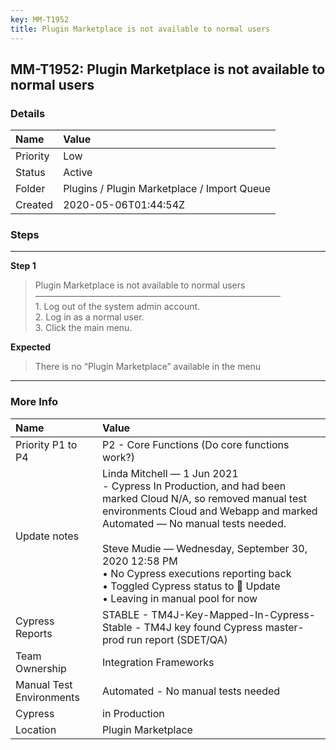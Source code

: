 ```yaml
---
key: MM-T1952
title: Plugin Marketplace is not available to normal users
---
```


## MM-T1952: Plugin Marketplace is not available to normal users

### Details

| Name     | Value                                       |
| :------- | :------------------------------------------ |
| Priority | Low                                         |
| Status   | Active                                      |
| Folder   | Plugins / Plugin Marketplace / Import Queue |
| Created  | 2020-05-06T01:44:54Z                        |

### Steps

<hr/>

**Step 1**

> <article>Plugin Marketplace is not available to normal users<br />&mdash;&mdash;&mdash;&mdash;&mdash;&mdash;&mdash;&mdash;&mdash;&mdash;&mdash;&mdash;&mdash;&mdash;&mdash;&mdash;&mdash;&mdash;&mdash;&mdash;&mdash;&mdash;&mdash;&mdash;&mdash;&mdash;&mdash;&mdash;<br />1. Log out of the system admin account.<br />2. Log in as a normal user.<br />3. Click the main menu.</article>

**Expected**

> <article>There is no &ldquo;Plugin Marketplace&rdquo; available in the menu</article>

<hr/>

### More Info

| Name                     | Value                                                                                                                                                                                                                                                                                                                                                                                    |
| :----------------------- | :--------------------------------------------------------------------------------------------------------------------------------------------------------------------------------------------------------------------------------------------------------------------------------------------------------------------------------------------------------------------------------------- |
| Priority P1 to P4        | P2 - Core Functions (Do core functions work?)                                                                                                                                                                                                                                                                                                                                            |
| Update notes             | Linda Mitchell — 1 Jun 2021<br />- Cypress In Production, and had been marked Cloud N/A, so removed manual test environments Cloud and Webapp and marked Automated — No manual tests needed.<br /><br />Steve Mudie — Wednesday, September 30, 2020 12:58 PM<br />• No Cypress executions reporting back<br />• Toggled Cypress status to 🔧 Update<br />• Leaving in manual pool for now |
| Cypress Reports          | STABLE - TM4J-Key-Mapped-In-Cypress-Stable - TM4J key found Cypress master-prod run report (SDET/QA)                                                                                                                                                                                                                                                                                     |
| Team Ownership           | Integration Frameworks                                                                                                                                                                                                                                                                                                                                                                   |
| Manual Test Environments | Automated - No manual tests needed                                                                                                                                                                                                                                                                                                                                                       |
| Cypress                  | in Production                                                                                                                                                                                                                                                                                                                                                                            |
| Location                 | Plugin Marketplace                                                                                                                                                                                                                                                                                                                                                                       |
